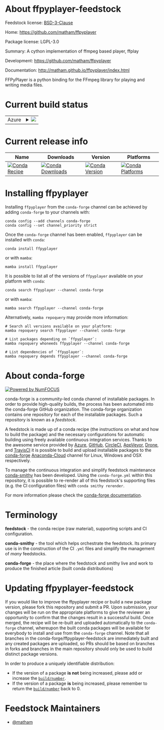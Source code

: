 About ffpyplayer-feedstock
==========================

Feedstock license: [BSD-3-Clause](https://github.com/conda-forge/ffpyplayer-feedstock/blob/main/LICENSE.txt)

Home: https://github.com/matham/ffpyplayer

Package license: LGPL-3.0

Summary: A cython implementation of ffmpeg based player, ffplay

Development: https://github.com/matham/ffpyplayer

Documentation: http://matham.github.io/ffpyplayer/index.html

FFPyPlayer is a python binding for the FFmpeg library for playing and writing
media files.


Current build status
====================


<table>
    
  <tr>
    <td>Azure</td>
    <td>
      <details>
        <summary>
          <a href="https://dev.azure.com/conda-forge/feedstock-builds/_build/latest?definitionId=2901&branchName=main">
            <img src="https://dev.azure.com/conda-forge/feedstock-builds/_apis/build/status/ffpyplayer-feedstock?branchName=main">
          </a>
        </summary>
        <table>
          <thead><tr><th>Variant</th><th>Status</th></tr></thead>
          <tbody><tr>
              <td>linux_64_python3.10.____cpython</td>
              <td>
                <a href="https://dev.azure.com/conda-forge/feedstock-builds/_build/latest?definitionId=2901&branchName=main">
                  <img src="https://dev.azure.com/conda-forge/feedstock-builds/_apis/build/status/ffpyplayer-feedstock?branchName=main&jobName=linux&configuration=linux%20linux_64_python3.10.____cpython" alt="variant">
                </a>
              </td>
            </tr><tr>
              <td>linux_64_python3.11.____cpython</td>
              <td>
                <a href="https://dev.azure.com/conda-forge/feedstock-builds/_build/latest?definitionId=2901&branchName=main">
                  <img src="https://dev.azure.com/conda-forge/feedstock-builds/_apis/build/status/ffpyplayer-feedstock?branchName=main&jobName=linux&configuration=linux%20linux_64_python3.11.____cpython" alt="variant">
                </a>
              </td>
            </tr><tr>
              <td>linux_64_python3.8.____cpython</td>
              <td>
                <a href="https://dev.azure.com/conda-forge/feedstock-builds/_build/latest?definitionId=2901&branchName=main">
                  <img src="https://dev.azure.com/conda-forge/feedstock-builds/_apis/build/status/ffpyplayer-feedstock?branchName=main&jobName=linux&configuration=linux%20linux_64_python3.8.____cpython" alt="variant">
                </a>
              </td>
            </tr><tr>
              <td>linux_64_python3.9.____73_pypy</td>
              <td>
                <a href="https://dev.azure.com/conda-forge/feedstock-builds/_build/latest?definitionId=2901&branchName=main">
                  <img src="https://dev.azure.com/conda-forge/feedstock-builds/_apis/build/status/ffpyplayer-feedstock?branchName=main&jobName=linux&configuration=linux%20linux_64_python3.9.____73_pypy" alt="variant">
                </a>
              </td>
            </tr><tr>
              <td>linux_64_python3.9.____cpython</td>
              <td>
                <a href="https://dev.azure.com/conda-forge/feedstock-builds/_build/latest?definitionId=2901&branchName=main">
                  <img src="https://dev.azure.com/conda-forge/feedstock-builds/_apis/build/status/ffpyplayer-feedstock?branchName=main&jobName=linux&configuration=linux%20linux_64_python3.9.____cpython" alt="variant">
                </a>
              </td>
            </tr><tr>
              <td>osx_64_python3.10.____cpython</td>
              <td>
                <a href="https://dev.azure.com/conda-forge/feedstock-builds/_build/latest?definitionId=2901&branchName=main">
                  <img src="https://dev.azure.com/conda-forge/feedstock-builds/_apis/build/status/ffpyplayer-feedstock?branchName=main&jobName=osx&configuration=osx%20osx_64_python3.10.____cpython" alt="variant">
                </a>
              </td>
            </tr><tr>
              <td>osx_64_python3.11.____cpython</td>
              <td>
                <a href="https://dev.azure.com/conda-forge/feedstock-builds/_build/latest?definitionId=2901&branchName=main">
                  <img src="https://dev.azure.com/conda-forge/feedstock-builds/_apis/build/status/ffpyplayer-feedstock?branchName=main&jobName=osx&configuration=osx%20osx_64_python3.11.____cpython" alt="variant">
                </a>
              </td>
            </tr><tr>
              <td>osx_64_python3.8.____cpython</td>
              <td>
                <a href="https://dev.azure.com/conda-forge/feedstock-builds/_build/latest?definitionId=2901&branchName=main">
                  <img src="https://dev.azure.com/conda-forge/feedstock-builds/_apis/build/status/ffpyplayer-feedstock?branchName=main&jobName=osx&configuration=osx%20osx_64_python3.8.____cpython" alt="variant">
                </a>
              </td>
            </tr><tr>
              <td>osx_64_python3.9.____73_pypy</td>
              <td>
                <a href="https://dev.azure.com/conda-forge/feedstock-builds/_build/latest?definitionId=2901&branchName=main">
                  <img src="https://dev.azure.com/conda-forge/feedstock-builds/_apis/build/status/ffpyplayer-feedstock?branchName=main&jobName=osx&configuration=osx%20osx_64_python3.9.____73_pypy" alt="variant">
                </a>
              </td>
            </tr><tr>
              <td>osx_64_python3.9.____cpython</td>
              <td>
                <a href="https://dev.azure.com/conda-forge/feedstock-builds/_build/latest?definitionId=2901&branchName=main">
                  <img src="https://dev.azure.com/conda-forge/feedstock-builds/_apis/build/status/ffpyplayer-feedstock?branchName=main&jobName=osx&configuration=osx%20osx_64_python3.9.____cpython" alt="variant">
                </a>
              </td>
            </tr><tr>
              <td>win_64_python3.10.____cpython</td>
              <td>
                <a href="https://dev.azure.com/conda-forge/feedstock-builds/_build/latest?definitionId=2901&branchName=main">
                  <img src="https://dev.azure.com/conda-forge/feedstock-builds/_apis/build/status/ffpyplayer-feedstock?branchName=main&jobName=win&configuration=win%20win_64_python3.10.____cpython" alt="variant">
                </a>
              </td>
            </tr><tr>
              <td>win_64_python3.11.____cpython</td>
              <td>
                <a href="https://dev.azure.com/conda-forge/feedstock-builds/_build/latest?definitionId=2901&branchName=main">
                  <img src="https://dev.azure.com/conda-forge/feedstock-builds/_apis/build/status/ffpyplayer-feedstock?branchName=main&jobName=win&configuration=win%20win_64_python3.11.____cpython" alt="variant">
                </a>
              </td>
            </tr><tr>
              <td>win_64_python3.8.____cpython</td>
              <td>
                <a href="https://dev.azure.com/conda-forge/feedstock-builds/_build/latest?definitionId=2901&branchName=main">
                  <img src="https://dev.azure.com/conda-forge/feedstock-builds/_apis/build/status/ffpyplayer-feedstock?branchName=main&jobName=win&configuration=win%20win_64_python3.8.____cpython" alt="variant">
                </a>
              </td>
            </tr><tr>
              <td>win_64_python3.9.____73_pypy</td>
              <td>
                <a href="https://dev.azure.com/conda-forge/feedstock-builds/_build/latest?definitionId=2901&branchName=main">
                  <img src="https://dev.azure.com/conda-forge/feedstock-builds/_apis/build/status/ffpyplayer-feedstock?branchName=main&jobName=win&configuration=win%20win_64_python3.9.____73_pypy" alt="variant">
                </a>
              </td>
            </tr><tr>
              <td>win_64_python3.9.____cpython</td>
              <td>
                <a href="https://dev.azure.com/conda-forge/feedstock-builds/_build/latest?definitionId=2901&branchName=main">
                  <img src="https://dev.azure.com/conda-forge/feedstock-builds/_apis/build/status/ffpyplayer-feedstock?branchName=main&jobName=win&configuration=win%20win_64_python3.9.____cpython" alt="variant">
                </a>
              </td>
            </tr>
          </tbody>
        </table>
      </details>
    </td>
  </tr>
</table>

Current release info
====================

| Name | Downloads | Version | Platforms |
| --- | --- | --- | --- |
| [![Conda Recipe](https://img.shields.io/badge/recipe-ffpyplayer-green.svg)](https://anaconda.org/conda-forge/ffpyplayer) | [![Conda Downloads](https://img.shields.io/conda/dn/conda-forge/ffpyplayer.svg)](https://anaconda.org/conda-forge/ffpyplayer) | [![Conda Version](https://img.shields.io/conda/vn/conda-forge/ffpyplayer.svg)](https://anaconda.org/conda-forge/ffpyplayer) | [![Conda Platforms](https://img.shields.io/conda/pn/conda-forge/ffpyplayer.svg)](https://anaconda.org/conda-forge/ffpyplayer) |

Installing ffpyplayer
=====================

Installing `ffpyplayer` from the `conda-forge` channel can be achieved by adding `conda-forge` to your channels with:

```
conda config --add channels conda-forge
conda config --set channel_priority strict
```

Once the `conda-forge` channel has been enabled, `ffpyplayer` can be installed with `conda`:

```
conda install ffpyplayer
```

or with `mamba`:

```
mamba install ffpyplayer
```

It is possible to list all of the versions of `ffpyplayer` available on your platform with `conda`:

```
conda search ffpyplayer --channel conda-forge
```

or with `mamba`:

```
mamba search ffpyplayer --channel conda-forge
```

Alternatively, `mamba repoquery` may provide more information:

```
# Search all versions available on your platform:
mamba repoquery search ffpyplayer --channel conda-forge

# List packages depending on `ffpyplayer`:
mamba repoquery whoneeds ffpyplayer --channel conda-forge

# List dependencies of `ffpyplayer`:
mamba repoquery depends ffpyplayer --channel conda-forge
```


About conda-forge
=================

[![Powered by
NumFOCUS](https://img.shields.io/badge/powered%20by-NumFOCUS-orange.svg?style=flat&colorA=E1523D&colorB=007D8A)](https://numfocus.org)

conda-forge is a community-led conda channel of installable packages.
In order to provide high-quality builds, the process has been automated into the
conda-forge GitHub organization. The conda-forge organization contains one repository
for each of the installable packages. Such a repository is known as a *feedstock*.

A feedstock is made up of a conda recipe (the instructions on what and how to build
the package) and the necessary configurations for automatic building using freely
available continuous integration services. Thanks to the awesome service provided by
[Azure](https://azure.microsoft.com/en-us/services/devops/), [GitHub](https://github.com/),
[CircleCI](https://circleci.com/), [AppVeyor](https://www.appveyor.com/),
[Drone](https://cloud.drone.io/welcome), and [TravisCI](https://travis-ci.com/)
it is possible to build and upload installable packages to the
[conda-forge](https://anaconda.org/conda-forge) [Anaconda-Cloud](https://anaconda.org/)
channel for Linux, Windows and OSX respectively.

To manage the continuous integration and simplify feedstock maintenance
[conda-smithy](https://github.com/conda-forge/conda-smithy) has been developed.
Using the ``conda-forge.yml`` within this repository, it is possible to re-render all of
this feedstock's supporting files (e.g. the CI configuration files) with ``conda smithy rerender``.

For more information please check the [conda-forge documentation](https://conda-forge.org/docs/).

Terminology
===========

**feedstock** - the conda recipe (raw material), supporting scripts and CI configuration.

**conda-smithy** - the tool which helps orchestrate the feedstock.
                   Its primary use is in the construction of the CI ``.yml`` files
                   and simplify the management of *many* feedstocks.

**conda-forge** - the place where the feedstock and smithy live and work to
                  produce the finished article (built conda distributions)


Updating ffpyplayer-feedstock
=============================

If you would like to improve the ffpyplayer recipe or build a new
package version, please fork this repository and submit a PR. Upon submission,
your changes will be run on the appropriate platforms to give the reviewer an
opportunity to confirm that the changes result in a successful build. Once
merged, the recipe will be re-built and uploaded automatically to the
`conda-forge` channel, whereupon the built conda packages will be available for
everybody to install and use from the `conda-forge` channel.
Note that all branches in the conda-forge/ffpyplayer-feedstock are
immediately built and any created packages are uploaded, so PRs should be based
on branches in forks and branches in the main repository should only be used to
build distinct package versions.

In order to produce a uniquely identifiable distribution:
 * If the version of a package **is not** being increased, please add or increase
   the [``build/number``](https://docs.conda.io/projects/conda-build/en/latest/resources/define-metadata.html#build-number-and-string).
 * If the version of a package **is** being increased, please remember to return
   the [``build/number``](https://docs.conda.io/projects/conda-build/en/latest/resources/define-metadata.html#build-number-and-string)
   back to 0.

Feedstock Maintainers
=====================

* [@matham](https://github.com/matham/)

